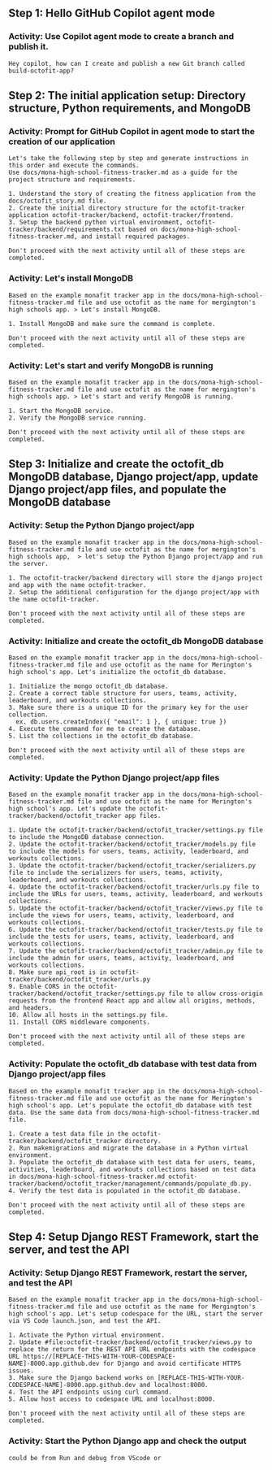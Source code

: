 ## Step 1: Hello GitHub Copilot agent mode
### Activity: Use Copilot agent mode to create a branch and publish it.

```
Hey copilot, how can I create and publish a new Git branch called build-octofit-app?
```

## Step 2: The initial application setup: Directory structure, Python requirements, and MongoDB

### Activity: Prompt for GitHub Copilot in agent mode to start the creation of our application

```
Let's take the following step by step and generate instructions in this order and execute the commands.
Use docs/mona-high-school-fitness-tracker.md as a guide for the project structure and requirements.

1. Understand the story of creating the fitness application from the docs/octofit_story.md file.
2. Create the initial directory structure for the octofit-tracker application octofit-tracker/backend, octofit-tracker/frontend.
3. Setup the backend python virtual environment, octofit-tracker/backend/requirements.txt based on docs/mona-high-school-fitness-tracker.md, and install required packages.

Don't proceed with the next activity until all of these steps are completed.
```

### Activity: Let's install MongoDB

```
Based on the example monafit tracker app in the docs/mona-high-school-fitness-tracker.md file and use octofit as the name for mergington's high schools app. > Let's install MongoDB.

1. Install MongoDB and make sure the command is complete.

Don't proceed with the next activity until all of these steps are completed.
```

### Activity: Let's start and verify MongoDB is running

```
Based on the example monafit tracker app in the docs/mona-high-school-fitness-tracker.md file and use octofit as the name for mergington's high schools app. > Let's start and verify MongoDB is running.

1. Start the MongoDB service.
2. Verify the MongoDB service running.

Don't proceed with the next activity until all of these steps are completed.
```

## Step 3: Initialize and create the octofit_db MongoDB database, Django project/app, update Django project/app files, and populate the MongoDB database

### Activity: Setup the Python Django project/app

```
Based on the example monafit tracker app in the docs/mona-high-school-fitness-tracker.md file and use octofit as the name for mergington's high schools app,  > let's setup the Python Django project/app and run the server.

1. The octofit-tracker/backend directory will store the django project and app with the name octofit-tracker.
2. Setup the additional configuration for the django project/app with the name octofit-tracker.

Don't proceed with the next activity until all of these steps are completed.
```

### Activity: Initialize and create the octofit_db MongoDB database

```
Based on the example monafit tracker app in the docs/mona-high-school-fitness-tracker.md file and use octofit as the name for Merington's high school's app. Let's initialize the octofit_db database.

1. Initialize the mongo octofit_db database.
2. Create a correct table structure for users, teams, activity, leaderboard, and workouts collections.
3. Make sure there is a unique ID for the primary key for the user collection.
  ex. db.users.createIndex({ "email": 1 }, { unique: true })
4. Execute the command for me to create the database.
5. List the collections in the octofit_db database.

Don't proceed with the next activity until all of these steps are completed.
```


### Activity: Update the Python Django project/app files

```
Based on the example monafit tracker app in the docs/mona-high-school-fitness-tracker.md file and use octofit as the name for Merington's high school's app. Let's update the octofit-tracker/backend/octofit_tracker app files.

1. Update the octofit-tracker/backend/octofit_tracker/settings.py file to include the MongoDB database connection.
2. Update the octofit-tracker/backend/octofit_tracker/models.py file to include the models for users, teams, activity, leaderboard, and workouts collections.
3. Update the octofit-tracker/backend/octofit_tracker/serializers.py file to include the serializers for users, teams, activity, leaderboard, and workouts collections.
4. Update the octofit-tracker/backend/octofit_tracker/urls.py file to include the URLs for users, teams, activity, leaderboard, and workouts collections.
5. Update the octofit-tracker/backend/octofit_tracker/views.py file to include the views for users, teams, activity, leaderboard, and workouts collections.
6. Update the octofit-tracker/backend/octofit_tracker/tests.py file to include the tests for users, teams, activity, leaderboard, and workouts collections.
7. Update the octofit-tracker/backend/octofit_tracker/admin.py file to include the admin for users, teams, activity, leaderboard, and workouts collections.
8. Make sure api_root is in octofit-tracker/backend/octofit_tracker/urls.py
9. Enable CORS in the octofit-tracker/backend/octofit_tracker/settings.py file to allow cross-origin requests from the frontend React app and allow all origins, methods, and headers.
10. Allow all hosts in the settings.py file.
11. Install CORS middleware components.

Don't proceed with the next activity until all of these steps are completed.
```

### Activity: Populate the octofit_db database with test data from Django project/app files

```
Based on the example monafit tracker app in the docs/mona-high-school-fitness-tracker.md file and use octofit as the name for Merington's high school's app. Let's populate the octofit_db database with test data. Use the same data from docs/mona-high-school-fitness-tracker.md file.

1. Create a test data file in the octofit-tracker/backend/octofit_tracker directory.
2. Run makemigrations and migrate the database in a Python virtual environment.
3. Populate the octofit_db database with test data for users, teams, activities, leaderboard, and workouts collections based on test data in docs/mona-high-school-fitness-tracker.md octofit-tracker/backend/octofit_tracker/management/commands/populate_db.py.
4. Verify the test data is populated in the octofit_db database.

Don't proceed with the next activity until all of these steps are completed.
```

## Step 4: Setup Django REST Framework, start the server, and test the API

### Activity: Setup Django REST Framework, restart the server, and test the API

```
Based on the example monafit tracker app in the docs/mona-high-school-fitness-tracker.md file and use octofit as the name for Mergington's high school's app. Let's setup codespace for the URL, start the server via VS Code launch.json, and test the API.

1. Activate the Python virtual environment.
2. Update #file:octofit-tracker/backend/octofit_tracker/views.py to replace the return for the REST API URL endpoints with the codespace URL https://[REPLACE-THIS-WITH-YOUR-CODESPACE-NAME]-8000.app.github.dev for Django and avoid certificate HTTPS issues.
3. Make sure the Django backend works on [REPLACE-THIS-WITH-YOUR-CODESPACE-NAME]-8000.app.github.dev and localhost:8000.
4. Test the API endpoints using curl command.
5. Allow host access to codespace URL and localhost:8000.

Don't proceed with the next activity until all of these steps are completed.
```

### Activity: Start the Python Django app and check the output

```
could be from Run and debug from VScode or 
```

###

```
```

###

```
```

###

```
```

###

```
```

###

```
```


###

```
```